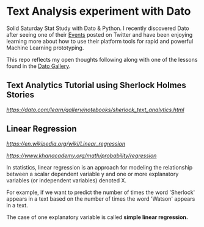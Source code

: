 # Text Analysis experiment with Dato

Solid Saturday Stat Study with Dato & Python. I recently discovered
Dato after seeing one of their [Events](https://dato.com/events/) posted
on Twitter and have been enjoying learning more about how to use their
platform tools for rapid and powerful Machine Learning prototyping.

This repo reflects my open thoughts following along with one of the lessons
found in the [Dato Gallery](https://dato.com/learn/gallery/).

## Text Analytics Tutorial using Sherlock Holmes Stories

*https://dato.com/learn/gallery/notebooks/sherlock_text_analytics.html*

## Linear Regression

*https://en.wikipedia.org/wiki/Linear_regression*

*https://www.khanacademy.org/math/probability/regression*

In statistics, linear regression is an approach for modeling the relationship
between a scalar dependent variable y and one or more explanatory variables
(or independent variables) denoted X.

For example, if we want to predict the number of times the word 'Sherlock'
appears in a text based on the number of times the word 'Watson' appears
in a text.

The case of one explanatory variable is called **simple linear regression.**
